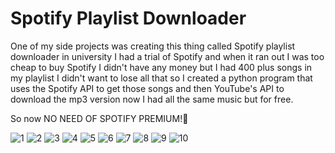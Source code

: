 # Spotify Playlist Downloader
One of my side projects was creating this thing called Spotify playlist downloader in university I had a trial of Spotify and when it ran out I was too cheap to buy Spotify I didn't have any money but I had 400 plus songs in my playlist I didn't want to lose all that so I created a python program that uses the Spotify API to get those songs and then YouTube's API to download the mp3 version now I had all the same music but for free.

So now NO NEED OF SPOTIFY PREMIUM!🙌

![1](https://user-images.githubusercontent.com/71213312/178906960-1c2fb15f-47c7-4464-aef5-4276b223a43b.jpg)
![2](https://user-images.githubusercontent.com/71213312/178906039-64888998-be5b-4636-8809-f5b7611771ce.jpg)
![3](https://user-images.githubusercontent.com/71213312/178906049-a208b552-b029-444e-a26c-37334bf2b015.jpg)
![4](https://user-images.githubusercontent.com/71213312/178906058-c5627c59-b840-49bb-9e6e-75564a03c822.jpg)
![5](https://user-images.githubusercontent.com/71213312/178906071-b2677042-8cf5-4c33-a7d4-4bf1e0209931.jpg)
![6](https://user-images.githubusercontent.com/71213312/178906075-8e2bcd11-8ee6-44cc-8f06-a8534aa50f49.jpg)
![7](https://user-images.githubusercontent.com/71213312/178906082-4a3a12eb-29f3-433e-a7f5-803d3f86ae4e.jpg)
![8](https://user-images.githubusercontent.com/71213312/178906094-db3b942b-4845-4619-8416-0063f9f99bc8.jpg)
![9](https://user-images.githubusercontent.com/71213312/178906478-6258d800-ff4a-410f-b586-3360d75a983c.jpg)
![10](https://user-images.githubusercontent.com/71213312/178906100-6208a5e4-6ed0-46c7-b704-0ef9671d48e6.jpg)
